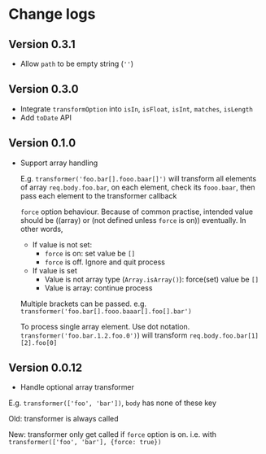# Change logs

## Version 0.3.1
- Allow `path` to be empty string (`''`)

## Version 0.3.0
- Integrate `transformOption` into `isIn`, `isFloat`, `isInt`, `matches`, `isLength`
- Add `toDate` API

## Version 0.1.0

- Support array handling

    E.g. `transformer('foo.bar[].fooo.baar[]')` will transform all elements of array `req.body.foo.bar`, on each element, check its `fooo.baar`, then pass each element to the transformer callback

    `force` option behaviour. Because of common practise, intended value should be ((array) or (not defined unless `force` is on)) eventually. In other words,

    + If value is not set:
      * `force` is on: set value be `[]`
      * `force` is off. Ignore and quit process
    + If value is set
      * Value is not array type (`Array.isArray()`): force(set) value be `[]`
      * Value is array: continue process

    Multiple brackets can be passed. e.g. `transformer('foo.bar[].fooo.baaar[].foo[].bar')`

    To process single array element. Use dot notation. `transformer('foo.bar.1.2.foo.0')`) will transform `req.body.foo.bar[1][2].foo[0]`

## Version 0.0.12

- Handle optional array transformer

E.g. `transformer(['foo', 'bar'])`, `body` has none of these key

Old: transformer is always called

New: transformer only get called if `force` option is on. i.e. with `transformer(['foo', 'bar'], {force: true})`
